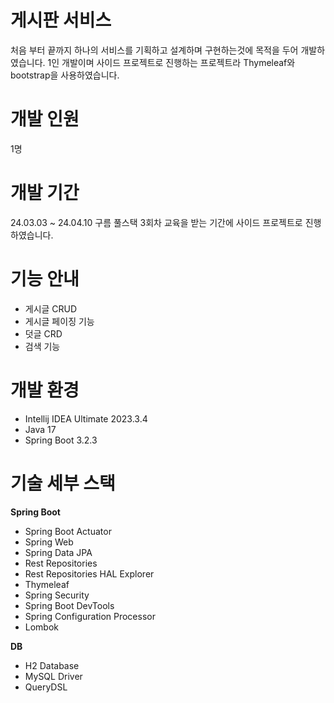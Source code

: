 # 게시판 서비스
처음 부터 끝까지 하나의 서비스를 기획하고 설계하며 구현하는것에 목적을 두어 개발하였습니다.
1인 개발이며 사이드 프로젝트로 진행하는 프로젝트라 Thymeleaf와 bootstrap을 사용하였습니다.

# 개발 인원
1명

# 개발 기간
24.03.03 ~ 24.04.10
구름 풀스택 3회차 교육을 받는 기간에 사이드 프로젝트로 진행하였습니다.

# 기능 안내
+ 게시글 CRUD
+ 게시글 페이징 기능
+ 덧글 CRD
+ 검색 기능

# 개발 환경
+ Intellij IDEA Ultimate 2023.3.4
+ Java 17
+ Spring Boot 3.2.3

# 기술 세부 스택
**Spring Boot**
+ Spring Boot Actuator
+ Spring Web
+ Spring Data JPA
+ Rest Repositories
+ Rest Repositories HAL Explorer
+ Thymeleaf
+ Spring Security
+ Spring Boot DevTools
+ Spring Configuration Processor
+ Lombok

**DB**
+ H2 Database
+ MySQL Driver
+ QueryDSL
